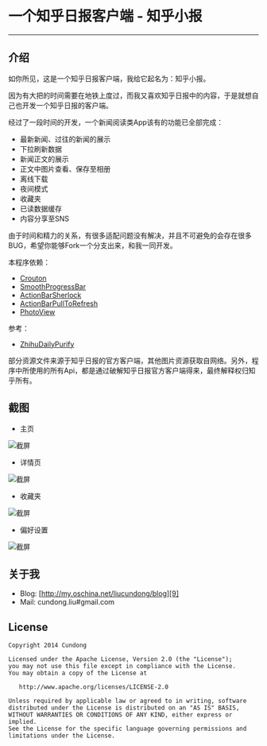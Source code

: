# 一个知乎日报客户端 - 知乎小报

------

## 介绍

如你所见，这是一个知乎日报客户端，我给它起名为：知乎小报。

因为有大把的时间需要在地铁上度过，而我又喜欢知乎日报中的内容，于是就想自己也开发一个知乎日报的客户端。

经过了一段时间的开发，一个新闻阅读类App该有的功能已全部完成：

* 最新新闻、过往的新闻的展示
* 下拉刷新数据
* 新闻正文的展示
* 正文中图片查看、保存至相册
* 离线下载
* 夜间模式
* 收藏夹
* 已读数据缓存
* 内容分享至SNS

由于时间和精力的关系，有很多适配问题没有解决，并且不可避免的会存在很多BUG，希望你能够Fork一个分支出来，和我一同开发。

本程序依赖：

* [Crouton][3]
* [SmoothProgressBar][4]
* [ActionBarSherlock][5]
* [ActionBarPullToRefresh][6]
* [PhotoView][8]

参考：
* [ZhihuDailyPurify][7]

部分资源文件来源于知乎日报的官方客户端，其他图片资源获取自网络。另外，程序中所使用的所有Api，都是通过破解知乎日报官方客户端得来，最终解释权归知乎所有。

## 截图

* 主页

![截屏][1]

* 详情页

![截屏][2]

* 收藏夹

![截屏][10]

* 偏好设置

![截屏][11]

## 关于我

* Blog: [http://my.oschina.net/liucundong/blog][9]
* Mail: cundong.liu#gmail.com

## License

    Copyright 2014 Cundong

    Licensed under the Apache License, Version 2.0 (the "License");
    you may not use this file except in compliance with the License.
    You may obtain a copy of the License at

       http://www.apache.org/licenses/LICENSE-2.0

    Unless required by applicable law or agreed to in writing, software
    distributed under the License is distributed on an "AS IS" BASIS,
    WITHOUT WARRANTIES OR CONDITIONS OF ANY KIND, either express or implied.
    See the License for the specific language governing permissions and
    limitations under the License.

[1]: https://raw.githubusercontent.com/cundong/ZhihuPaper/master/screenshot/one.png
[2]: https://raw.githubusercontent.com/cundong/ZhihuPaper/master/screenshot/two.png
[3]: https://github.com/keyboardsurfer/Crouton
[4]: https://github.com/castorflex/SmoothProgressBar
[5]: https://github.com/JakeWharton/ActionBarSherlock
[6]: https://github.com/chrisbanes/ActionBar-PullToRefresh
[7]: https://github.com/izzyleung/ZhihuDailyPurify
[8]: https://github.com/chrisbanes/PhotoView
[9]: http://my.oschina.net/liucundong/blog
[10]: https://raw.githubusercontent.com/cundong/ZhihuPaper/master/screenshot/three.png
[11]: https://raw.githubusercontent.com/cundong/ZhihuPaper/master/screenshot/four.png
